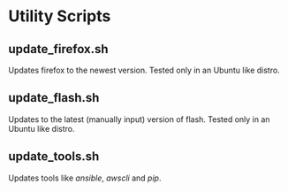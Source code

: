 # Utility Scripts

## update_firefox.sh

Updates firefox to the newest version. Tested only in an Ubuntu like distro.

## update_flash.sh

Updates to the latest (manually input) version of flash. Tested only in an Ubuntu like distro.

## update_tools.sh

Updates tools like _ansible_, _awscli_ and _pip_.
